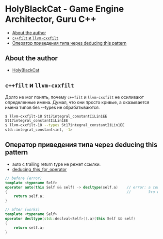# HolyBlackCat - Game Engine Architector, Guru C++

- [About the author](#about-the-author)
- [`c++filt` и `llvm-cxxfilt`](#cfilt-и-llvm-cxxfilt)
- [Оператор приведения типа через deducing this pattern](#оператор-приведения-типа-через-deducing-this-pattern)

## About the author

- [HolyBlackCat](https://github.com/HolyBlackCat)

## `c++filt` и `llvm-cxxfilt`

Долго не мог понять, почему `c++filt` и `llvm-cxxfilt` не осиливают определенные имена. Думал, что они просто кривые, а оказывается имена типов без --types не обрабатываются.

```bash
$ llvm-cxxfilt-18 St17integral_constantIiLin1EE
St17integral_constantIiLin1EE
$ llvm-cxxfilt-18 --types St17integral_constantIiLin1EE
std::integral_constant<int, -1>
```

## Оператор приведения типа через deducing this pattern

- auto с trailing return type не режет ссылки.
- [deducing_this_for_operator](code/my/deducing_this_for_operator.cpp)

```cpp
// before (error)
template <typename Self>
operator auto(this Self && self) -> decltype(self.a)    // error: a conversion function cannot have a trailing return type
{                                                       //        Это похоже на искусственное ограничение
    return self.a;
}

// after (works)
template <typename Self>
operator decltype(std::declval<Self>().a)(this Self && self)
{
    return self.a;
}
```
